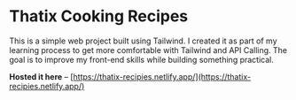 # Thatix Cooking Recipes

This is a simple web project built using Tailwind. I created it as part of my learning process to get more comfortable with Tailwind and API Calling. The goal is to improve my front-end skills while building something practical.

**Hosted it here** – [https://thatix-recipies.netlify.app/](https://thatix-recipies.netlify.app/)
